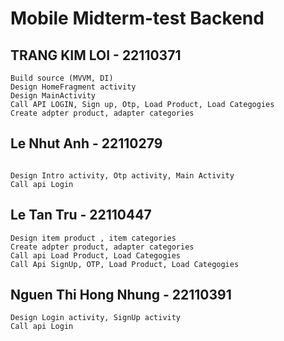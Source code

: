 # Mobile Midterm-test Backend

## TRANG KIM LOI - 22110371

```
Build source (MVVM, DI)
Design HomeFragment activity
Design MainActivity
Call API LOGIN, Sign up, Otp, Load Product, Load Categogies
Create adpter product, adapter categories

```
## Le Nhut Anh - 22110279

```

Design Intro activity, Otp activity, Main Activity
Call api Login
```

## Le Tan Tru - 22110447

```
Design item product , item categories
Create adpter product, adapter categories
Call api Load Product, Load Categogies
Call Api SignUp, OTP, Load Product, Load Categogies

```

## Nguen Thi Hong Nhung - 22110391

```
Design Login activity, SignUp activity
Call api Login
```
